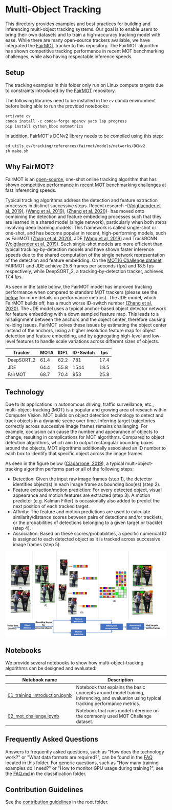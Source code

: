 # Multi-Object Tracking

This directory provides examples and best practices for building and inferencing multi-object tracking systems. Our goal is to enable users to bring their own datasets and to train a high-accuracy tracking model with ease. While there are many open-source trackers available, we have integrated the [FairMOT](https://github.com/ifzhang/FairMOT) tracker to this repository. The FairMOT algorithm has shown competitive tracking performance in recent MOT benchmarking challenges, while also having respectable inference speeds.


## Setup

The tracking examples in this folder only run on Linux compute targets due to constraints introduced by the [FairMOT](https://github.com/ifzhang/FairMOT) repository.

The following libraries need to be installed in the `cv` conda environment before being able to run the provided notebooks:
```
activate cv
conda install -c conda-forge opencv yacs lap progress
pip install cython_bbox motmetrics
```

In addition, FairMOT's DCNv2 library needs to be compiled using this step:
```
cd utils_cv/tracking/references/fairmot/models/networks/DCNv2  
sh make.sh
```



## Why FairMOT?
FairMOT is an [open-source](https://github.com/ifzhang/FairMOT), one-shot online tracking algorithm that has shown [competitive performance in recent MOT benchmarking challenges](https://motchallenge.net/method/MOT=3015&chl=5) at fast inferencing speeds.

Typical tracking algorithms address the detection and feature extraction processes in distinct successive steps. Recent research -[(Voigtlaender et al, 2019)](http://openaccess.thecvf.com/content_CVPR_2019/papers/Voigtlaender_MOTS_Multi-Object_Tracking_and_Segmentation_CVPR_2019_paper.pdf), [(Wang et al, 2019)](https://arxiv.org/pdf/1909.12605.pdf), [(Zhang et al, 2020)](https://arxiv.org/pdf/1909.12605.pdf)- has moved onto combining the detection and feature embedding processes such that they are learned in a shared model (single network), particularly when both steps involving deep learning models. This framework is called single-shot or one-shot, and has become popular in recent, high-performing models, such as FairMOT [(Zhang et al, 2020)](https://arxiv.org/pdf/1909.12605.pdf), JDE [(Wang et al, 2019)](https://arxiv.org/pdf/1909.12605.pdf) and TrackRCNN [(Voigtlaender et al, 2019)](http://openaccess.thecvf.com/content_CVPR_2019/papers/Voigtlaender_MOTS_Multi-Object_Tracking_and_Segmentation_CVPR_2019_paper.pdf). Such single-shot models are more efficient than typical tracking-by-detection models and have shown faster inference speeds due to the shared computation of the single network representation of the detection and feature embedding. On the [MOT16 Challenge dataset](https://motchallenge.net/results/MOT16/), FAIRMOT and JDE achieve 25.8 frames per seconds (fps) and 18.5 fps respectively, while DeepSORT_2, a tracking-by-detection tracker, achieves 17.4 fps.

As seen in the table below, the FairMOT model has improved tracking performance when compared to standard MOT trackers (please see the [below](#What-are-the-commonly-used-evaluation-metrics) for more details on performance metrics). The JDE model, which FairMOT builds off, has a much worse ID-switch number [(Zhang et al, 2020)](https://arxiv.org/pdf/1909.12605.pdf). The JDE model uses a typical anchor-based object detector network for feature embedding with a down sampled feature map. This leads to a misalignment between the anchors and the object center, therefore causing re-iding issues. FairMOT solves these issues by estimating the object center instead of the anchors, using a higher resolution feature map for object detection and feature embedding, and by aggregating high-level and low-level features to handle scale variations across different sizes of objects.

<center>

| Tracker  | MOTA | IDF1 |	ID-Switch | fps |
| -------- | ---- | ---- | ---------  | --- |
|DeepSORT_2| 61.4 | 62.2 | 781 | 17.4 |
|JDE| 64.4 | 55.8 | 1544 | 18.5 |
|FairMOT| 68.7 | 70.4 | 953 | 25.8 |

</center>


## Technology
Due to its applications in autonomous driving, traffic surveillance, etc., multi-object-tracking (MOT) is a popular and growing area of reseach within Computer Vision. MOT builds on object detection technology to detect and track objects in a dynamic scene over time. Inferring target trajectories correctly across successive image frames remains challenging. For example, occlusion can cause the number and appearance of objects to change, resulting in complications for MOT algorithms. Compared to object detection algorithms, which aim to output rectangular bounding boxes around the objects, MOT algorithms additionally associated an ID number to each box to identify that specific object across the image frames.

As seen in the figure below ([Ciaparrone, 2019](https://arxiv.org/pdf/1907.12740.pdf)), a typical multi-object-tracking algorithm performs part or all of the following steps:
* Detection: Given the input raw image frames (step 1), the detector identifies object(s) in each image frame as bounding box(es) (step 2).
* Feature extraction/motion prediction: For every detected object, visual appearance and motion features are extracted (step 3). A motion predictor (e.g. Kalman Filter) is occasionally also added to predict the next position of each tracked target.
* Affinity: The feature and motion predictions are used to calculate similarity/distance scores between pairs of detections and/or tracklets, or the probabilities of detections belonging to a given target or tracklet (step 4).
* Association: Based on these scores/probabilities, a specific numerical ID is assigned to each detected object as it is tracked across successive image frames (step 5).

<p align="center">
<img src="./media/figure_motmodules2.jpg" width="700" align="center"/>
</p>


## Notebooks

We provide several notebooks to show how multi-object-tracking algorithms can be designed and evaluated:

| Notebook name | Description |
| --- | --- |
| [01_training_introduction.ipynb](./01_training_introduction.ipynb)| Notebook that explains the basic concepts around model training, inferencing, and evaluation using typical tracking performance metrics.|
| [02_mot_challenge.ipynb](./02_mot_challenge.ipynb) | Notebook that runs model inference on the commonly used MOT Challenge dataset. |


## Frequently Asked Questions

Answers to frequently asked questions, such as "How does the technology work?" or "What data formats are required?", can be found in the [FAQ](FAQ.md) located in this folder. For generic questions, such as "How many training examples do I need?" or "How to monitor GPU usage during training?", see the [FAQ.md](../classification/FAQ.md) in the classification folder.

## Contribution Guidelines

See the [contribution guidelines](../../CONTRIBUTING.md) in the root folder.
